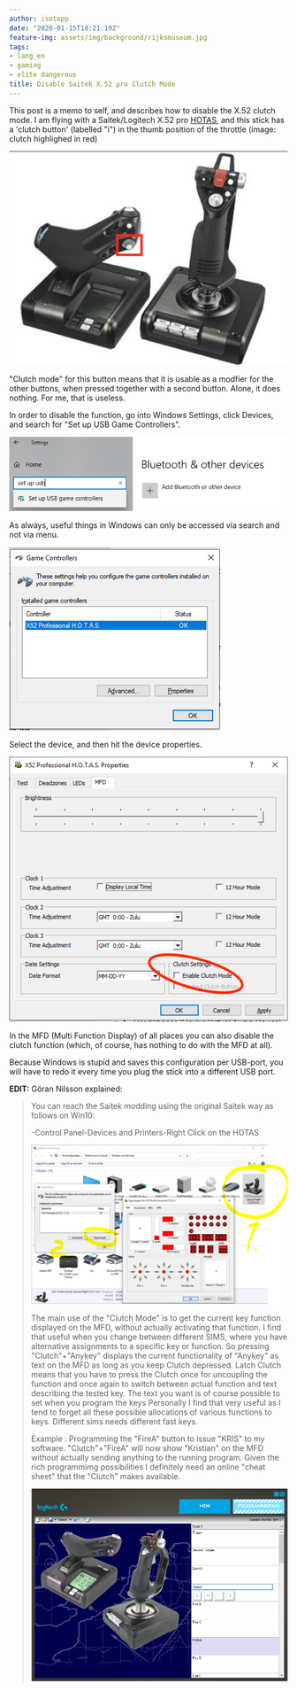 ```yaml
---
author: isotopp
date: "2020-01-15T18:21:19Z"
feature-img: assets/img/background/rijksmuseum.jpg
tags:
- lang_en
- gaming
- elite dangerous
title: Disable Saitek X.52 pro Clutch Mode
---
```

This post is a memo to self, and describes how to disable the
X.52 clutch mode. I am flying with a Saitek/Logitech X.52 pro
[HOTAS](https://en.wikipedia.org/wiki/HOTAS), and this stick has
a 'clutch button' (labelled "i") in the thumb position of the
throttle (image: clutch highlighed in red)

![](/uploads/2020/01/x.52-clutch-0.png)

"Clutch mode" for this button means that it is usable as a
modfier for the other buttons, when pressed together with a
second button. Alone, it does nothing. For me, that is useless.

In order to disable the function, go into Windows Settings, click
Devices, and search for "Set up USB Game Controllers".

![](/uploads/2020/01/x.52-clutch-1.png)

As always, useful things in Windows can only be accessed via
search and not via menu.

![](/uploads/2020/01/x.52-clutch-2.png)

Select the device, and then hit the device properties.

![](/uploads/2020/01/x.52-clutch-3.png)

In the MFD (Multi Function Display) of all places you can also
disable the clutch function (which, of course, has nothing to do
with the MFD at all).

Because Windows is stupid and saves this configuration per
USB-port, you will have to redo it every time you plug the stick
into a different USB port.

**EDIT:** Göran Nilsson explained:

> You can reach the Saitek modding using the original Saitek way as follows on Win10:
> 
> -Control Panel-Devices and Printers-Right Click on the HOTAS
>
> ![](/uploads/2020/01/x.52-clutch-4.png)
> 
> The main use of the "Clutch Mode" is to get the current key function displayed on the MFD, without actually activating that function. 
> I find that useful when you change between different SIMS, where you have alternative assignments to a specific key or function.
> So pressing "Clutch"+"Anykey" displays the current functionality of "Anykey" as text on the MFD as long as you keep Clutch depressed.
> Latch Clutch means that you have to press the Clutch once for uncoupling the function and once again to switch between actual function and text describing the tested key.
> The text you want is of course possible to set when you program the keys
> Personally I find that very useful as I tend to forget all these possible allocations of various functions to keys.
> Different sims needs different fast keys. 
>
> Example : Programming the "FireA" button to issue "KRIS" to my software.
> "Clutch"+"FireA" will now show "Kristian" on the MFD without actually sending anything to the running program. 
> Given the rich programmimg possibilities I definitely need an online "cheat sheet" that the "Clutch" makes available.
> 
> ![](/uploads/2020/01/x.52-clutch-5.png)
